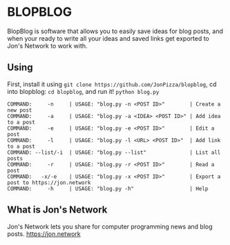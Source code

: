 # BLOPBLOG

BlopBlog is software that allows you to easily save ideas for blog posts, and when your ready to write all your ideas and saved links get exported to Jon's Network to work with.

## Using

First, install it using `git clone https://github.com/JonPizza/blopblog`, cd into blopblog: `cd blopblog`, and run it! `python blog.py`

```
COMMAND:     -n     | USAGE: "blog.py -n <POST ID>"        | Create a new post
COMMAND:     -a     | USAGE: "blog.py -a <IDEA> <POST ID>" | Add idea to a post
COMMAND:     -e     | USAGE: "blog.py -e <POST ID>"        | Edit a post
COMMAND:     -l     | USAGE: "blog.py -l <URL> <POST ID>"  | Add link to a post
COMMAND: --list/-i  | USAGE: "blog.py --list"              | List all posts
COMMAND:     -r     | USAGE: "blog.py -r <POST ID>"        | Read a post
COMMAND:   -x/-e    | USAGE: "blog.py -x <POST ID>"        | Export a post to https://jon.network
COMMAND:     -h     | USAGE: "blog.py -h"                  | Help
```

## What is Jon's Network

Jon's Network lets you share for computer programming news and blog posts. <https://jon.network>
